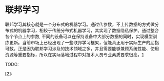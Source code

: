 # 联邦学习

联邦学习其核心就是一个分布式的机器学习。通过传参数，不上传数据的方式做分布式的机器学习，相较于传统分布式机器学习，其实现了数据隐私保护。通过整合各个节点上的参数, 不同的设备可以在保持设备中大部分数据的同时，实现模型训练更新。当前市场上已经出现了一些联邦学习框架，但能真正用于实际生产的屈指可数。正是因为联邦学习涉及的技术领域之多，并且需要能够兼顾系统性能、使用资源等重要指标，所以在实际落地过程中对技术人员专业素质要求很高。[1]

TODO:

[1]: https://zhuanlan.zhihu.com/p/296240106
[2]:
